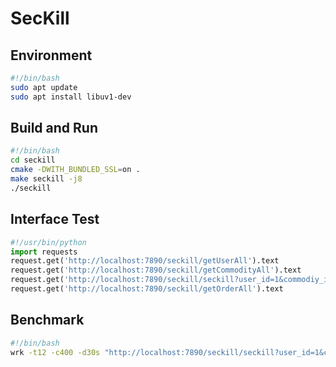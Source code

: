 # SecKill

## Environment
```bash
#!/bin/bash
sudo apt update
sudo apt install libuv1-dev
```

## Build and Run
```bash
#!/bin/bash
cd seckill
cmake -DWITH_BUNDLED_SSL=on .
make seckill -j8
./seckill
```

## Interface Test
```python
#!/usr/bin/python
import requests
request.get('http://localhost:7890/seckill/getUserAll').text
request.get('http://localhost:7890/seckill/getCommodityAll').text
request.get('http://localhost:7890/seckill/seckill?user_id=1&commodiy_id=1').text
request.get('http://localhost:7890/seckill/getOrderAll').text
```

## Benchmark 
```bash
#!/bin/bash
wrk -t12 -c400 -d30s "http://localhost:7890/seckill/seckill?user_id=1&commodity_id=1"
```
